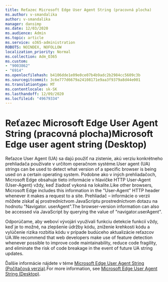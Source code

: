 ```yaml
---
title: Reťazec Microsoft Edge User Agent String (pracovná plocha)
ms.author: v-smandalika
author: v-smandalika
manager: dansimp
ms.date: 12/03/2020
ms.audience: Admin
ms.topic: article
ms.service: o365-administration
ROBOTS: NOINDEX, NOFOLLOW
localization_priority: Normal
ms.collection: Adm_O365
ms.custom:
- "9003862"
- "6914"
ms.openlocfilehash: b4106dde1e09e0ce07b4b9adc2b2984cc5609c3b
ms.sourcegitcommit: 3c6e777d6679a24108171e9aa3f9379a8d44e001
ms.translationtype: MT
ms.contentlocale: sk-SK
ms.lasthandoff: 12/09/2020
ms.locfileid: "49679334"
---
```

# <a name="microsoft-edge-user-agent-string-desktop"></a><span data-ttu-id="01033-102">Reťazec Microsoft Edge User Agent String (pracovná plocha)</span><span class="sxs-lookup"><span data-stu-id="01033-102">Microsoft Edge user agent string (Desktop)</span></span>

<span data-ttu-id="01033-103">Reťazce User Agent (UA) sa dajú použiť na zistenie, akú verziu konkrétneho prehliadača používate v určitom operačnom systéme.</span><span class="sxs-lookup"><span data-stu-id="01033-103">User agent (UA) strings can be used to detect what version of a specific browser is being used on a certain operating system.</span></span> <span data-ttu-id="01033-104">Podobne ako v iných prehliadačoch, Microsoft Edge obsahuje tieto informácie v hlavičke HTTP User-Agent (User-Agent) vždy, keď žiadosť vykoná na lokalite.</span><span class="sxs-lookup"><span data-stu-id="01033-104">Like other browsers, Microsoft Edge includes this information in the "User-Agent" HTTP header whenever it makes a request to a site.</span></span> <span data-ttu-id="01033-105">Prehliadač – informácie o verzii môžete získať aj prostredníctvom JavaScriptu prostredníctvom dotazu na hodnotu "Navigator. userAgent".</span><span class="sxs-lookup"><span data-stu-id="01033-105">The browser-version information can also be accessed via JavaScript by querying the value of "navigator.userAgent".</span></span>

<span data-ttu-id="01033-106">Odporúčame, aby weboví vývojári využívali funkciu detekcie funkcií vždy, keď je to možné, na zlepšenie údržby kódu, zníženie krehkosti kódu a vylúčenie rizika rozbitia kódu v prípade budúceho aktualizácie reťazcov UA.</span><span class="sxs-lookup"><span data-stu-id="01033-106">We recommend that web developers make use of feature detection whenever possible to improve code maintainability, reduce code fragility, and eliminate the risk of code breakage in the event of future UA string updates.</span></span>

<span data-ttu-id="01033-107">Ďalšie informácie nájdete v téme [Microsoft Edge User Agent String (Počítačová verzia)](https://docs.microsoft.com/microsoft-edge/web-platform/user-agent-string).</span><span class="sxs-lookup"><span data-stu-id="01033-107">For more information, see [Microsoft Edge User Agent String (Desktop)](https://docs.microsoft.com/microsoft-edge/web-platform/user-agent-string).</span></span>